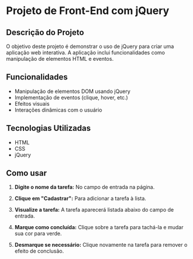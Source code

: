 # Projeto de Front-End com jQuery

## Descrição do Projeto

O objetivo deste projeto é demonstrar o uso de jQuery para criar uma aplicação web interativa. A aplicação inclui funcionalidades como manipulação de elementos HTML e eventos.

## Funcionalidades

- Manipulação de elementos DOM usando jQuery
- Implementação de eventos (clique, hover, etc.)
- Efeitos visuais
- Interações dinâmicas com o usuário

## Tecnologias Utilizadas

- HTML
- CSS
- jQuery

## Como usar

1. **Digite o nome da tarefa:**
   No campo de entrada na página.

2. **Clique em "Cadastrar":**
   Para adicionar a tarefa à lista.

3. **Visualize a tarefa:**
   A tarefa aparecerá listada abaixo do campo de entrada.

4. **Marque como concluída:**
   Clique sobre a tarefa para tachá-la e mudar sua cor para verde.

5. **Desmarque se necessário:**
   Clique novamente na tarefa para remover o efeito de conclusão.
